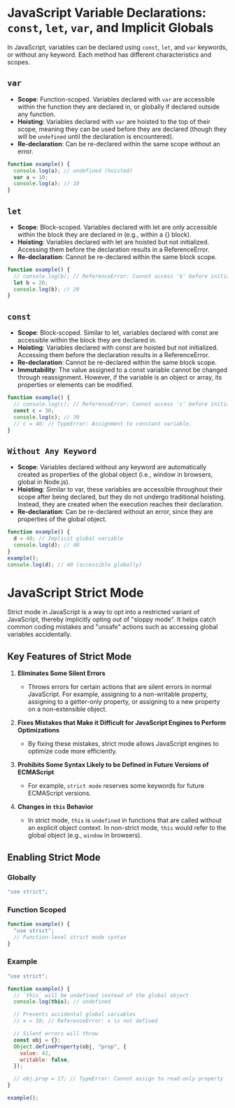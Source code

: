 # JavaScript Variable Declarations: `const`, `let`, `var`, and Implicit Globals

In JavaScript, variables can be declared using `const`, `let`, and `var` keywords, or without any keyword. Each method has different characteristics and scopes.

## `var`

- **Scope**: Function-scoped. Variables declared with `var` are accessible within the function they are declared in, or globally if declared outside any function.
- **Hoisting**: Variables declared with `var` are hoisted to the top of their scope, meaning they can be used before they are declared (though they will be `undefined` until the declaration is encountered).
- **Re-declaration**: Can be re-declared within the same scope without an error.

```javascript
function example() {
  console.log(a); // undefined (hoisted)
  var a = 10;
  console.log(a); // 10
}
```

## `let`

- **Scope**: Block-scoped. Variables declared with let are only accessible within the block they are declared in (e.g., within a {} block).
- **Hoisting**: Variables declared with let are hoisted but not initialized. Accessing them before the declaration results in a ReferenceError.
- **Re-declaration**: Cannot be re-declared within the same block scope.

```javascript
function example() {
  // console.log(b); // ReferenceError: Cannot access 'b' before initialization
  let b = 20;
  console.log(b); // 20
}
```

## `const`

- **Scope**: Block-scoped. Similar to let, variables declared with const are accessible within the block they are declared in.
- **Hoisting**: Variables declared with const are hoisted but not initialized. Accessing them before the declaration results in a ReferenceError.
- **Re-declaration**: Cannot be re-declared within the same block scope.
- **Immutability**: The value assigned to a const variable cannot be changed through reassignment. However, if the variable is an object or array, its properties or elements can be modified.

```javascript
function example() {
  // console.log(c); // ReferenceError: Cannot access 'c' before initialization
  const c = 30;
  console.log(c); // 30
  // c = 40; // TypeError: Assignment to constant variable.
}
```

## `Without Any Keyword`

- **Scope**: Variables declared without any keyword are automatically created as properties of the global object (i.e., window in browsers, global in Node.js).
- **Hoisting**: Similar to var, these variables are accessible throughout their scope after being declared, but they do not undergo traditional hoisting. Instead, they are created when the execution reaches their declaration.
- **Re-declaration**: Can be re-declared without an error, since they are properties of the global object.

```javascript
function example() {
  d = 40; // Implicit global variable
  console.log(d); // 40
}
example();
console.log(d); // 40 (accessible globally)
```

# JavaScript Strict Mode

Strict mode in JavaScript is a way to opt into a restricted variant of JavaScript, thereby implicitly opting out of "sloppy mode". It helps catch common coding mistakes and "unsafe" actions such as accessing global variables accidentally.

## Key Features of Strict Mode

1. **Eliminates Some Silent Errors**

   - Throws errors for certain actions that are silent errors in normal JavaScript. For example, assigning to a non-writable property, assigning to a getter-only property, or assigning to a new property on a non-extensible object.

2. **Fixes Mistakes that Make it Difficult for JavaScript Engines to Perform Optimizations**

   - By fixing these mistakes, strict mode allows JavaScript engines to optimize code more efficiently.

3. **Prohibits Some Syntax Likely to be Defined in Future Versions of ECMAScript**

   - For example, `strict mode` reserves some keywords for future ECMAScript versions.

4. **Changes in `this` Behavior**
   - In strict mode, `this` is `undefined` in functions that are called without an explicit object context. In non-strict mode, `this` would refer to the global object (e.g., `window` in browsers).

## Enabling Strict Mode

### Globally

```javascript
"use strict";
```

### Function Scoped

```javascript
function example() {
  "use strict";
  // Function-level strict mode syntax
}
```

### Example

```javascript
"use strict";

function example() {
  // `this` will be undefined instead of the global object
  console.log(this); // undefined

  // Prevents accidental global variables
  // x = 10; // ReferenceError: x is not defined

  // Silent errors will throw
  const obj = {};
  Object.defineProperty(obj, "prop", {
    value: 42,
    writable: false,
  });

  // obj.prop = 17; // TypeError: Cannot assign to read-only property 'prop'
}

example();
```
